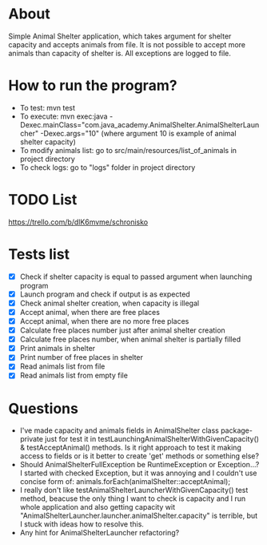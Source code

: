 # About

Simple Animal Shelter application, which takes argument for shelter capacity and accepts animals from file.
It is not possible to accept more animals than capacity of shelter is.
All exceptions are logged to file.

# How to run the program?
- To test: mvn test 
- To execute: mvn exec:java -Dexec.mainClass="com.java_academy.AnimalShelter.AnimalShelterLauncher" -Dexec.args="10" (where argument 10 is example of animal shelter capacity)
- To modify animals list: go to src/main/resources/list\_of\_animals in project directory
- To check logs: go to "logs" folder in project directory

# TODO List

https://trello.com/b/dlK6mvme/schronisko

# Tests list

- [x] Check if shelter capacity is equal to passed argument when launching program
- [x] Launch program and check if output is as expected
- [x] Check animal shelter creation, when capacity is illegal
- [x] Accept animal, when there are free places
- [x] Accept animal, when there are no more free places
- [x] Calculate free places number just after animal shelter creation
- [x] Calculate free places number, when animal shelter is partially filled
- [x] Print animals in shelter
- [x] Print number of free places in shelter
- [x] Read animals list from file
- [x] Read animals list from empty file

# Questions
- I've made capacity and animals fields in AnimalShelter class package-private just for test it in testLaunchingAnimalShelterWithGivenCapacity() & testAcceptAnimal() methods. Is it right approach to test it making access to fields or is it better to create 'get' methods or something else?
- Should AnimalShelterFullException be RuntimeException or Exception...? I started with checked Exception, but it was annoying and I couldn't use concise form of: animals.forEach(animalShelter::acceptAnimal);
- I really don't like testAnimalShelterLauncherWithGivenCapacity() test method, beacuse the only thing I want to check is capacity and I run whole application and also getting capacity wit "AnimalShelterLauncher.launcher.animalShelter.capacity" is terrible, but I stuck with ideas how to resolve this.
- Any hint for AnimalShelterLauncher refactoring?


